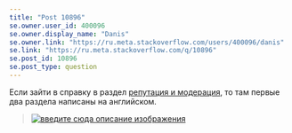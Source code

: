 ```yaml
---
title: "Post 10896"
se.owner.user_id: 400096
se.owner.display_name: "Danis"
se.owner.link: "https://ru.meta.stackoverflow.com/users/400096/danis"
se.link: "https://ru.meta.stackoverflow.com/q/10896"
se.post_id: 10896
se.post_type: question
---
```

<p>Если зайти в справку в раздел <a href="https://ru.stackoverflow.com/help/reputation">репутация и модерация</a>, то там первые два раздела написаны на английском.</p>
<blockquote>
<p><a href="https://i.stack.imgur.com/jGk0S.png" rel="nofollow noreferrer"><img src="https://i.stack.imgur.com/jGk0S.png" alt="введите сюда описание изображения" /></a></p>
</blockquote>
